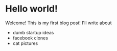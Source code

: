 # Hello world!
Welcome! This is my first blog post! I'll write about

- dumb startup ideas
- facebook clones
- cat pictures
